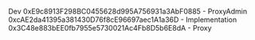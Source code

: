 Dev
0xE9c8913F298BC0455628d995A756931a3AbF0885 - ProxyAdmin
0xcAE2da41395a381430D76f8cE96697aec1A1a36D - Implementation
0x3C48e883bEE0fb7955e5730021Ac4Fb8D5b6E8dA - Proxy